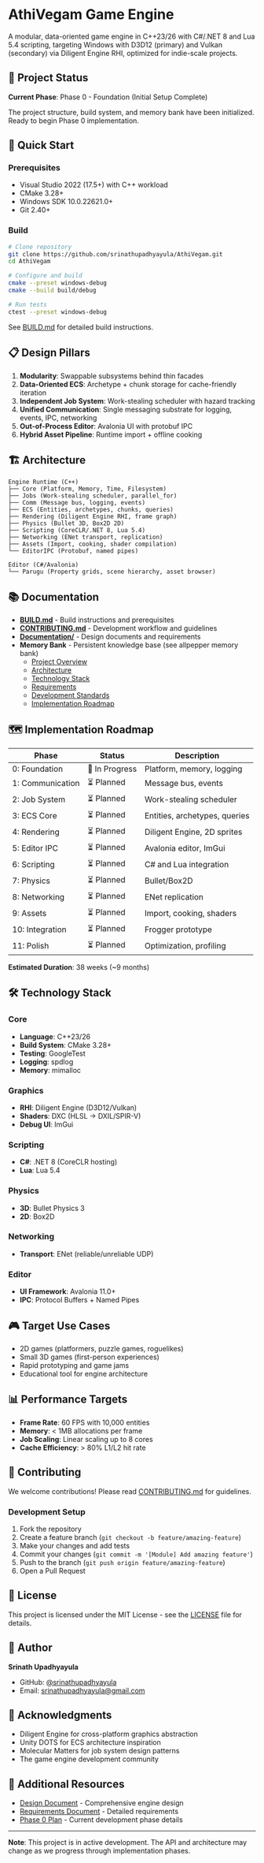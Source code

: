 # AthiVegam Game Engine

A modular, data-oriented game engine in C++23/26 with C#/.NET 8 and Lua 5.4 scripting, targeting Windows with D3D12 (primary) and Vulkan (secondary) via Diligent Engine RHI, optimized for indie-scale projects.

## 🎯 Project Status

**Current Phase**: Phase 0 - Foundation (Initial Setup Complete)

The project structure, build system, and memory bank have been initialized. Ready to begin Phase 0 implementation.

## 🚀 Quick Start

### Prerequisites

- Visual Studio 2022 (17.5+) with C++ workload
- CMake 3.28+
- Windows SDK 10.0.22621.0+
- Git 2.40+

### Build

```bash
# Clone repository
git clone https://github.com/srinathupadhyayula/AthiVegam.git
cd AthiVegam

# Configure and build
cmake --preset windows-debug
cmake --build build/debug

# Run tests
ctest --preset windows-debug
```

See [BUILD.md](BUILD.md) for detailed build instructions.

## 📋 Design Pillars

1. **Modularity**: Swappable subsystems behind thin facades
2. **Data-Oriented ECS**: Archetype + chunk storage for cache-friendly iteration
3. **Independent Job System**: Work-stealing scheduler with hazard tracking
4. **Unified Communication**: Single messaging substrate for logging, events, IPC, networking
5. **Out-of-Process Editor**: Avalonia UI with protobuf IPC
6. **Hybrid Asset Pipeline**: Runtime import + offline cooking

## 🏗️ Architecture

```
Engine Runtime (C++)
├── Core (Platform, Memory, Time, Filesystem)
├── Jobs (Work-stealing scheduler, parallel_for)
├── Comm (Message bus, logging, events)
├── ECS (Entities, archetypes, chunks, queries)
├── Rendering (Diligent Engine RHI, frame graph)
├── Physics (Bullet 3D, Box2D 2D)
├── Scripting (CoreCLR/.NET 8, Lua 5.4)
├── Networking (ENet transport, replication)
├── Assets (Import, cooking, shader compilation)
└── EditorIPC (Protobuf, named pipes)

Editor (C#/Avalonia)
└── Parugu (Property grids, scene hierarchy, asset browser)
```

## 📚 Documentation

- **[BUILD.md](BUILD.md)** - Build instructions and prerequisites
- **[CONTRIBUTING.md](CONTRIBUTING.md)** - Development workflow and guidelines
- **[Documentation/](Documentation/)** - Design documents and requirements
- **Memory Bank** - Persistent knowledge base (see allpepper memory bank)
  - [Project Overview](memory-bank:project-overview.md)
  - [Architecture](memory-bank:architecture.md)
  - [Technology Stack](memory-bank:tech-stack.md)
  - [Requirements](memory-bank:requirements.md)
  - [Development Standards](memory-bank:development-standards.md)
  - [Implementation Roadmap](memory-bank:implementation-roadmap.md)

## 🗺️ Implementation Roadmap

| Phase | Status | Description |
|-------|--------|-------------|
| 0: Foundation | 🔄 In Progress | Platform, memory, logging |
| 1: Communication | ⏳ Planned | Message bus, events |
| 2: Job System | ⏳ Planned | Work-stealing scheduler |
| 3: ECS Core | ⏳ Planned | Entities, archetypes, queries |
| 4: Rendering | ⏳ Planned | Diligent Engine, 2D sprites |
| 5: Editor IPC | ⏳ Planned | Avalonia editor, ImGui |
| 6: Scripting | ⏳ Planned | C# and Lua integration |
| 7: Physics | ⏳ Planned | Bullet/Box2D |
| 8: Networking | ⏳ Planned | ENet replication |
| 9: Assets | ⏳ Planned | Import, cooking, shaders |
| 10: Integration | ⏳ Planned | Frogger prototype |
| 11: Polish | ⏳ Planned | Optimization, profiling |

**Estimated Duration**: 38 weeks (~9 months)

## 🛠️ Technology Stack

### Core
- **Language**: C++23/26
- **Build System**: CMake 3.28+
- **Testing**: GoogleTest
- **Logging**: spdlog
- **Memory**: mimalloc

### Graphics
- **RHI**: Diligent Engine (D3D12/Vulkan)
- **Shaders**: DXC (HLSL → DXIL/SPIR-V)
- **Debug UI**: ImGui

### Scripting
- **C#**: .NET 8 (CoreCLR hosting)
- **Lua**: Lua 5.4

### Physics
- **3D**: Bullet Physics 3
- **2D**: Box2D

### Networking
- **Transport**: ENet (reliable/unreliable UDP)

### Editor
- **UI Framework**: Avalonia 11.0+
- **IPC**: Protocol Buffers + Named Pipes

## 🎮 Target Use Cases

- 2D games (platformers, puzzle games, roguelikes)
- Small 3D games (first-person experiences)
- Rapid prototyping and game jams
- Educational tool for engine architecture

## 📊 Performance Targets

- **Frame Rate**: 60 FPS with 10,000 entities
- **Memory**: < 1MB allocations per frame
- **Job Scaling**: Linear scaling up to 8 cores
- **Cache Efficiency**: > 80% L1/L2 hit rate

## 🤝 Contributing

We welcome contributions! Please read [CONTRIBUTING.md](CONTRIBUTING.md) for guidelines.

### Development Setup

1. Fork the repository
2. Create a feature branch (`git checkout -b feature/amazing-feature`)
3. Make your changes and add tests
4. Commit your changes (`git commit -m '[Module] Add amazing feature'`)
5. Push to the branch (`git push origin feature/amazing-feature`)
6. Open a Pull Request

## 📝 License

This project is licensed under the MIT License - see the [LICENSE](LICENSE) file for details.

## 👤 Author

**Srinath Upadhyayula**
- GitHub: [@srinathupadhyayula](https://github.com/srinathupadhyayula)
- Email: srinathupadhyayula@gmail.com

## 🙏 Acknowledgments

- Diligent Engine for cross-platform graphics abstraction
- Unity DOTS for ECS architecture inspiration
- Molecular Matters for job system design patterns
- The game engine development community

## 📖 Additional Resources

- [Design Document](Documentation/AthiVegam.md) - Comprehensive engine design
- [Requirements Document](Documentation/AV_ProjectRequirementsDocument.md) - Detailed requirements
- [Phase 0 Plan](PHASE0_PLAN.md) - Current development phase details

---

**Note**: This project is in active development. The API and architecture may change as we progress through implementation phases.
